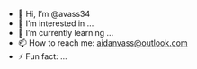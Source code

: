 - 👋 Hi, I’m @avass34
- 👀 I’m interested in ...
- 🌱 I’m currently learning ...
- 📫 How to reach me: aidanvass@outlook.com
- ⚡ Fun fact: ...
